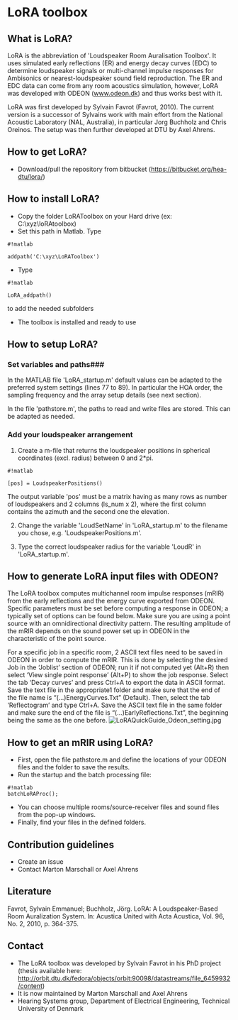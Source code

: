 ﻿# LoRA toolbox #

## What is LoRA? ##

LoRA is the abbreviation of 'Loudspeaker Room Auralisation Toolbox'. It uses simulated early reflections (ER) and energy decay curves (EDC) to determine loudspeaker signals or multi-channel impulse responses for Ambisonics or nearest-loudspeaker sound field reproduction. The ER and EDC data can come from any room acoustics simulation, however, LoRA was developed with ODEON (www.odeon.dk) and thus works best with it.

LoRA was first developed by Sylvain Favrot (Favrot, 2010). The current version is a successor of Sylvains work with main effort from the National Acoustic Laboratory (NAL, Australia), in particular Jorg Buchholz and Chris Oreinos. The setup was then further developed at DTU by Axel Ahrens.

## How to get LoRA? ##

* Download/pull the repository from bitbucket (https://bitbucket.org/hea-dtu/lora/)

## How to install LoRA? ##

* Copy the folder LoRAToolbox on your Hard drive (ex: C:\xyz\loRAtoolbox)
* Set this path in Matlab. Type 
```
#!matlab

addpath('C:\xyz\LoRAToolbox')
```
* Type
```
#!matlab

LoRA_addpath()
```
to add the needed subfolders

* The toolbox is installed and ready to use

## How to setup LoRA? ##

### Set variables and paths###
In the MATLAB file 'LoRA_startup.m' default values can be adapted to the preferred system settings (lines 77 to 89). In particular the HOA order, the sampling frequency and the array setup details (see next section). 

In the file 'pathstore.m', the paths to read and write files are stored. This can be adapted as needed.

### Add your loudspeaker arrangement ###
1. Create a m-file that returns the loudspeaker positions in spherical coordinates (excl. radius) between 0 and 2*pi.

```
#!matlab

[pos] = LoudspeakerPositions()
```

The output variable 'pos' must be a matrix having as many rows as number of loudspeakers and 2 columns (ls_num x 2), where the first column contains the azimuth and the second one the elevation.

2. Change the variable 'LoudSetName' in 'LoRA_startup.m' to the filename you chose, e.g. 'LoudspeakerPositions.m'.

3. Type the correct loudspeaker radius for the variable 'LoudR' in 'LoRA_startup.m'.


## How to generate LoRA input files with ODEON? ##

The LoRA toolbox computes multichannel room impulse responses (mRIR) from the early reflections and the energy curve exported from ODEON. Specific parameters must be set before computing a response in ODEON; a typically set of options can be found below. Make sure you are using a point source with an omnidirectional directivity pattern. The resulting amplitude of the mRIR depends on the sound power set up in ODEON in the characteristic of the point source.

For a specific job in a specific room, 2 ASCII text files need to be saved in ODEON in order to compute the mRIR. This is done by selecting the desired Job in the ‘Joblist’ section of ODEON; run it if not computed yet (Alt+R) then select ‘View single point response’ (Alt+P) to show the job response. Select the tab ‘Decay curves’ and press Ctrl+A to export the data in ASCII format. Save the text file in the appropriate1 folder and make sure that the end of the file name is “(...)EnergyCurves.Txt” (Default). Then, select the tab ‘Reflectogram’ and type Ctrl+A. Save the ASCII text file in the same folder and make sure the end of the file is “(...)EarlyReflections.Txt”, the beginning being the same as the one before.
![LoRAQuickGuide_Odeon_setting.jpg](https://bitbucket.org/repo/KL5qrB/images/3919903921-LoRAQuickGuide_Odeon_setting.jpg)

## How to get an mRIR using LoRA? ##

* First, open the file pathstore.m and define the locations of your ODEON files and the folder to save the results.
* Run the startup and the batch processing file:
```
#!matlab
batchLoRAProc();
```
* You can choose multiple rooms/source-receiver files and sound files from the pop-up windows.
* Finally, find your files in the defined folders.

## Contribution guidelines ##

* Create an issue
* Contact Marton Marschall or Axel Ahrens

## Literature ##
Favrot, Sylvain Emmanuel; Buchholz, Jörg. LoRA: A Loudspeaker-Based Room Auralization System. In: Acustica United with Acta Acustica, Vol. 96, No. 2, 2010, p. 364-375.

## Contact ##

* The LoRA toolbox was developed by Sylvain Favrot in his PhD project (thesis available here: http://orbit.dtu.dk/fedora/objects/orbit:90098/datastreams/file_6459932/content)
* It is now maintained by Marton Marschall and Axel Ahrens
* Hearing Systems group, Department of Electrical Engineering, Technical University of Denmark